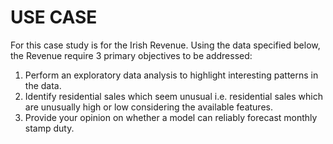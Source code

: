 # USE CASE

For this case study is for the Irish Revenue. Using the data specified below, the Revenue require 3 primary objectives to be addressed:

1. Perform an exploratory data analysis to highlight interesting patterns in the data.
2. Identify residential sales which seem unusual i.e. residential sales which are unusually high or low considering the available features.
3. Provide your opinion on whether a model can reliably forecast monthly stamp duty.

